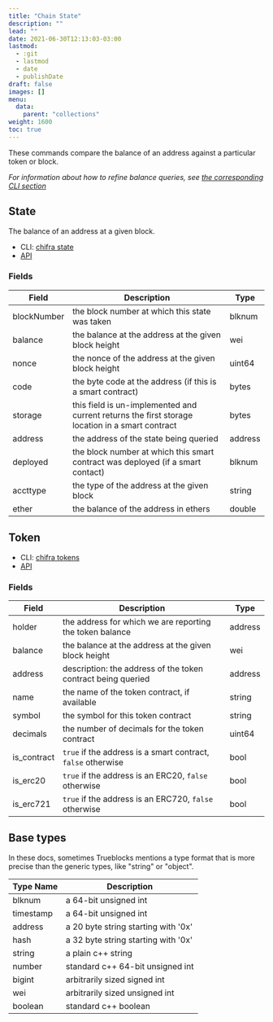 ```yaml
---
title: "Chain State"
description: ""
lead: ""
date: 2021-06-30T12:13:03-03:00
lastmod:
  - :git
  - lastmod
  - date
  - publishDate
draft: false
images: []
menu:
  data:
    parent: "collections"
weight: 1600
toc: true
---
```


These commands compare the balance of an address against a particular token or block.

_For information about how to refine balance queries, see
[the corresponding CLI section](/docs/chifra/chainstate/)_

## State

The balance of an address at a given block.

* CLI: [chifra state](/docs/chifra/chainstate/#chifra-state)
* [API](/api#operation/chainstate-state)

### Fields

| Field | Description | Type |
|-------|-------------|------|
| blockNumber | the block number at which this state was taken | blknum |
| balance | the balance at the address at the given block height | wei |
| nonce | the nonce of the address at the given block height | uint64 |
| code | the byte code at the address (if this is a smart contract) | bytes |
| storage | this field is un-implemented and current returns the first storage location in a smart contract | bytes |
| address | the address of the state being queried | address |
| deployed | the block number at which this smart contract was deployed (if a smart contact) | blknum |
| accttype | the type of the address at the given block | string |
| ether | the balance of the address in ethers | double |

## Token

* CLI: [chifra tokens](/docs/chifra/chainstate/#chifra-tokens)
* [API](/api#operation/chainstate-tokens)

### Fields

| Field | Description | Type |
|-------|-------------|------|
| holder | the address for which we are reporting the token balance | address |
| balance | the balance at the address at the given block height | wei |
| address | description: the address of the token contract being queried | address |
| name | the name of the token contract, if available | string |
| symbol | the symbol for this token contract | string |
| decimals | the number of decimals for the token contract | uint64 |
| is_contract | `true` if the address is a smart contract, `false` otherwise | bool |
| is_erc20 | `true` if the address is an ERC20, `false` otherwise | bool |
| is_erc721 | `true` if the address is an ERC720, `false` otherwise | bool |
## Base types

In these docs, sometimes Trueblocks mentions a type format that is more
precise than the generic types, like "string" or "object".

| Type Name | Description                         |
| --------- | ----------------------------------- |
| blknum    | a 64-bit unsigned int               |
| timestamp | a 64-bit unsigned int               |
| address   | a 20 byte string starting with '0x' |
| hash      | a 32 byte string starting with '0x' |
| string    | a plain c++ string                  |
| number    | standard c++ 64-bit unsigned int    |
| bigint    | arbitrarily sized signed int        |
| wei       | arbitrarily sized unsigned int      |
| boolean   | standard c++ boolean                |
